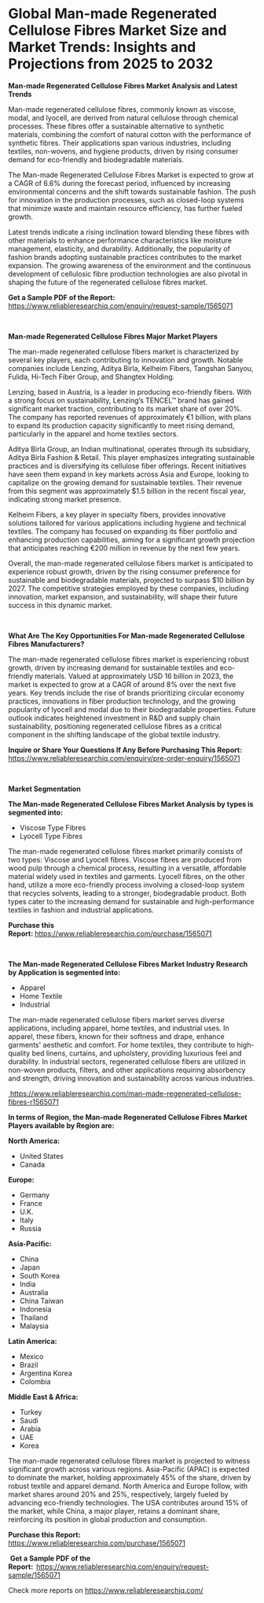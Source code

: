 <p><h1>Global Man-made Regenerated Cellulose Fibres Market Size and Market Trends: Insights and Projections from 2025 to 2032</h1></p><p><strong>Man-made Regenerated Cellulose Fibres Market Analysis and Latest Trends</strong></p>
<p><p>Man-made regenerated cellulose fibres, commonly known as viscose, modal, and lyocell, are derived from natural cellulose through chemical processes. These fibres offer a sustainable alternative to synthetic materials, combining the comfort of natural cotton with the performance of synthetic fibres. Their applications span various industries, including textiles, non-wovens, and hygiene products, driven by rising consumer demand for eco-friendly and biodegradable materials.</p><p>The Man-made Regenerated Cellulose Fibres Market is expected to grow at a CAGR of 6.6% during the forecast period, influenced by increasing environmental concerns and the shift towards sustainable fashion. The push for innovation in the production processes, such as closed-loop systems that minimize waste and maintain resource efficiency, has further fueled growth. </p><p>Latest trends indicate a rising inclination toward blending these fibres with other materials to enhance performance characteristics like moisture management, elasticity, and durability. Additionally, the popularity of fashion brands adopting sustainable practices contributes to the market expansion. The growing awareness of the environment and the continuous development of cellulosic fibre production technologies are also pivotal in shaping the future of the regenerated cellulose fibres market.</p></p>
<p><strong>Get a Sample PDF of the Report:&nbsp;</strong> <a href="https://www.reliableresearchiq.com/enquiry/request-sample/1565071?utm_campaign=1876&utm_medium=2&utm_source=Github&utm_content=ia&utm_term=01022025&utm_id=man-made-regenerated-cellulose-fibres">https://www.reliableresearchiq.com/enquiry/request-sample/1565071</a></p>
<p>&nbsp;</p>
<p><strong>Man-made Regenerated Cellulose Fibres Major Market Players</strong></p>
<p><p>The man-made regenerated cellulose fibers market is characterized by several key players, each contributing to innovation and growth. Notable companies include Lenzing, Aditya Birla, Kelheim Fibers, Tangshan Sanyou, Fulida, Hi-Tech Fiber Group, and Shangtex Holding. </p><p>Lenzing, based in Austria, is a leader in producing eco-friendly fibers. With a strong focus on sustainability, Lenzing’s TENCEL™ brand has gained significant market traction, contributing to its market share of over 20%. The company has reported revenues of approximately €1 billion, with plans to expand its production capacity significantly to meet rising demand, particularly in the apparel and home textiles sectors. </p><p>Aditya Birla Group, an Indian multinational, operates through its subsidiary, Aditya Birla Fashion & Retail. This player emphasizes integrating sustainable practices and is diversifying its cellulose fiber offerings. Recent initiatives have seen them expand in key markets across Asia and Europe, looking to capitalize on the growing demand for sustainable textiles. Their revenue from this segment was approximately $1.5 billion in the recent fiscal year, indicating strong market presence.</p><p>Kelheim Fibers, a key player in specialty fibers, provides innovative solutions tailored for various applications including hygiene and technical textiles. The company has focused on expanding its fiber portfolio and enhancing production capabilities, aiming for a significant growth projection that anticipates reaching €200 million in revenue by the next few years.</p><p>Overall, the man-made regenerated cellulose fibers market is anticipated to experience robust growth, driven by the rising consumer preference for sustainable and biodegradable materials, projected to surpass $10 billion by 2027. The competitive strategies employed by these companies, including innovation, market expansion, and sustainability, will shape their future success in this dynamic market.</p></p>
<p>&nbsp;</p>
<p><strong>What Are The Key Opportunities For Man-made Regenerated Cellulose Fibres Manufacturers?</strong></p>
<p><p>The man-made regenerated cellulose fibres market is experiencing robust growth, driven by increasing demand for sustainable textiles and eco-friendly materials. Valued at approximately USD 16 billion in 2023, the market is expected to grow at a CAGR of around 8% over the next five years. Key trends include the rise of brands prioritizing circular economy practices, innovations in fiber production technology, and the growing popularity of lyocell and modal due to their biodegradable properties. Future outlook indicates heightened investment in R&D and supply chain sustainability, positioning regenerated cellulose fibres as a critical component in the shifting landscape of the global textile industry.</p></p>
<p><strong>Inquire or Share Your Questions If Any Before Purchasing This Report:</strong> <a href="https://www.reliableresearchiq.com/enquiry/pre-order-enquiry/1565071?utm_campaign=1876&utm_medium=2&utm_source=Github&utm_content=ia&utm_term=01022025&utm_id=man-made-regenerated-cellulose-fibres">https://www.reliableresearchiq.com/enquiry/pre-order-enquiry/1565071</a></p>
<p>&nbsp;</p>
<p><strong>Market Segmentation</strong></p>
<p><strong>The Man-made Regenerated Cellulose Fibres Market Analysis by types is segmented into:</strong></p>
<p><ul><li>Viscose Type Fibres</li><li>Lyocell Type Fibres</li></ul></p>
<p><p>The man-made regenerated cellulose fibres market primarily consists of two types: Viscose and Lyocell fibres. Viscose fibres are produced from wood pulp through a chemical process, resulting in a versatile, affordable material widely used in textiles and garments. Lyocell fibres, on the other hand, utilize a more eco-friendly process involving a closed-loop system that recycles solvents, leading to a stronger, biodegradable product. Both types cater to the increasing demand for sustainable and high-performance textiles in fashion and industrial applications.</p></p>
<p><strong>Purchase this Report:&nbsp;</strong><a href="https://www.reliableresearchiq.com/purchase/1565071?utm_campaign=1876&utm_medium=2&utm_source=Github&utm_content=ia&utm_term=01022025&utm_id=man-made-regenerated-cellulose-fibres">https://www.reliableresearchiq.com/purchase/1565071</a></p>
<p>&nbsp;</p>
<p><strong>The Man-made Regenerated Cellulose Fibres Market Industry Research by Application is segmented into:</strong></p>
<p><ul><li>Apparel</li><li>Home Textile</li><li>Industrial</li></ul></p>
<p><p>The man-made regenerated cellulose fibers market serves diverse applications, including apparel, home textiles, and industrial uses. In apparel, these fibers, known for their softness and drape, enhance garments' aesthetic and comfort. For home textiles, they contribute to high-quality bed linens, curtains, and upholstery, providing luxurious feel and durability. In industrial sectors, regenerated cellulose fibers are utilized in non-woven products, filters, and other applications requiring absorbency and strength, driving innovation and sustainability across various industries.</p></p>
<p><a href="https://www.reliableresearchiq.com/man-made-regenerated-cellulose-fibres-r1565071?utm_campaign=1876&utm_medium=2&utm_source=Github&utm_content=ia&utm_term=01022025&utm_id=man-made-regenerated-cellulose-fibres">&nbsp;https://www.reliableresearchiq.com/man-made-regenerated-cellulose-fibres-r1565071</a></p>
<p><strong>In terms of Region, the Man-made Regenerated Cellulose Fibres Market Players available by Region are:</strong></p>
<p>
    <p> <strong> North America: </strong>
        <ul>
            <li>United States</li>
            <li>Canada</li>
        </ul>
        </p> 
    <p> <strong> Europe: </strong>
        <ul>
            <li>Germany</li>
            <li>France</li>
            <li>U.K.</li>
            <li>Italy</li>
            <li>Russia</li>
        </ul>
        </p> 
    <p> <strong> Asia-Pacific: </strong>
        <ul>
            <li>China</li>
            <li>Japan</li>
            <li>South Korea</li>
            <li>India</li>
            <li>Australia</li>
            <li>China Taiwan</li>
            <li>Indonesia</li>
            <li>Thailand</li>
            <li>Malaysia</li>
        </ul>
        </p> 
    <p> <strong> Latin America: </strong>
        <ul>
            <li>Mexico</li>
            <li>Brazil</li>
            <li>Argentina Korea</li>
            <li>Colombia</li>
        </ul>
        </p> 
    <p> <strong> Middle East & Africa: </strong>
        <ul>
            <li>Turkey</li>
            <li>Saudi</li>
            <li>Arabia</li>
            <li>UAE</li>
            <li>Korea</li>
        </ul>
    </p>
    </p>
<p><p>The man-made regenerated cellulose fibres market is projected to witness significant growth across various regions. Asia-Pacific (APAC) is expected to dominate the market, holding approximately 45% of the share, driven by robust textile and apparel demand. North America and Europe follow, with market shares around 20% and 25%, respectively, largely fueled by advancing eco-friendly technologies. The USA contributes around 15% of the market, while China, a major player, retains a dominant share, reinforcing its position in global production and consumption.</p></p>
<p><strong>Purchase this Report: </strong><a href="https://www.reliableresearchiq.com/purchase/1565071?utm_campaign=1876&utm_medium=2&utm_source=Github&utm_content=ia&utm_term=01022025&utm_id=man-made-regenerated-cellulose-fibres">https://www.reliableresearchiq.com/purchase/1565071</a></p>
<p>&nbsp;<strong>Get a Sample PDF of the Report:&nbsp;&nbsp;</strong><a href="https://www.reliableresearchiq.com/enquiry/request-sample/1565071?utm_campaign=1876&utm_medium=2&utm_source=Github&utm_content=ia&utm_term=01022025&utm_id=man-made-regenerated-cellulose-fibres">https://www.reliableresearchiq.com/enquiry/request-sample/1565071</a></p>
<p><strong></strong></p>
<p>Check more reports on <a href="https://www.reliableresearchiq.com/?utm_campaign=1876&utm_medium=2&utm_source=Github&utm_content=ia&utm_term=01022025&utm_id=man-made-regenerated-cellulose-fibres">https://www.reliableresearchiq.com/</a></p>